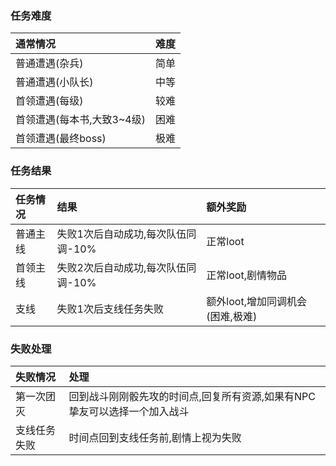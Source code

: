 ### 任务难度 ###  
|通常情况|难度|
|:-|:-|
|普通遭遇(杂兵)|简单|
|普通遭遇(小队长)|中等|
|首领遭遇(每级)|较难|
|首领遭遇(每本书,大致3~4级)|困难|
|首领遭遇(最终boss)|极难|

### 任务结果 ###  
|任务情况|结果|额外奖励|
|:-|:-|:-|
|普通主线|失败1次后自动成功,每次队伍同调-10%|正常loot|
|首领主线|失败2次后自动成功,每次队伍同调-10%|正常loot,剧情物品|
|支线|失败1次后支线任务失败|额外loot,增加同调机会(困难,极难)|

### 失败处理 ###  
|失败情况|处理|
|:-|:-|
|第一次团灭|回到战斗刚刚骰先攻的时间点,回复所有资源,如果有NPC挚友可以选择一个加入战斗|
|支线任务失败|时间点回到支线任务前,剧情上视为失败|
